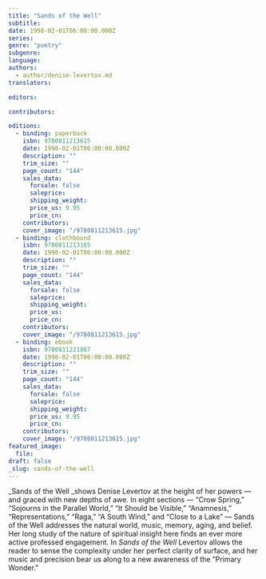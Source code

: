 ```yaml
---
title: "Sands of the Well"
subtitle:
date: 1998-02-01T06:00:00.000Z
series:
genre: "poetry"
subgenre:
language:
authors:
  - author/denise-levertov.md
translators:

editors:

contributors:

editions:
  - binding: paperback
    isbn: 9780811213615
    date: 1998-02-01T06:00:00.000Z
    description: ""
    trim_size: ""
    page_count: "144"
    sales_data:
      forsale: false
      saleprice:
      shipping_weight:
      price_us: 9.95
      price_cn:
    contributors:
    cover_image: "/9780811213615.jpg"
  - binding: clothbound
    isbn: 9780811213165
    date: 1998-02-01T06:00:00.000Z
    description: ""
    trim_size: ""
    page_count: "144"
    sales_data:
      forsale: false
      saleprice:
      shipping_weight:
      price_us:
      price_cn:
    contributors:
    cover_image: "/9780811213615.jpg"
  - binding: ebook
    isbn: 9780811221887
    date: 1998-02-01T06:00:00.000Z
    description: ""
    trim_size: ""
    page_count: "144"
    sales_data:
      forsale: false
      saleprice:
      shipping_weight:
      price_us: 9.95
      price_cn:
    contributors:
    cover_image: "/9780811213615.jpg"
featured_image:
  file:
draft: false
_slug: sands-of-the-well
---
```


_Sands of the Well _shows Denise Levertov at the height of her powers — and graced with new depths of awe. In eight sections — “Crow Spring,” “Sojourns in the Parallel World,” “It Should be Visible,” “Anamnesis,” “Representations,” “Raga,” “A South Wind,” and “Close to a Lake” — Sands of the Well addresses the natural world, music, memory, aging, and belief. Her long study of the nature of spiritual insight here finds an ever more active professed engagement. In _Sands of the Well_ Levertov allows the reader to sense the complexity under her perfect clarity of surface, and her music and precision bear us along to a new awareness of the “Primary Wonder."
